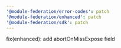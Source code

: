 ```yaml
---
'@module-federation/error-codes': patch
'@module-federation/enhanced': patch
'@module-federation/sdk': patch
---
```


fix(enhanced): add abortOnMissExpose field
